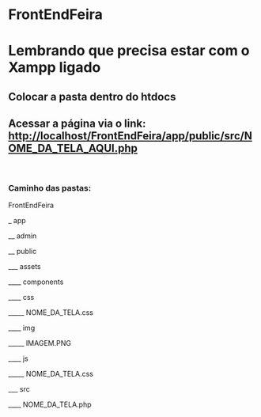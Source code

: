 # FrontEndFeira

<h1>Lembrando que precisa estar com o Xampp ligado</h1>
<h2>Colocar a pasta dentro do htdocs</h2>
<h2>Acessar a página via o link: <a href="http://localhost/FrontEndFeira/app/public/src/NOME_DA_TELA_AQUI.php">http://localhost/FrontEndFeira/app/public/src/NOME_DA_TELA_AQUI.php</a></h2>
<br>
<h3>Caminho das pastas:</h3>
<p>FrontEndFeira</p>
<p>_ app</p>
<p>__ admin</p>
<p>__ public</p>
<p>___ assets</p>
<p>____ components</p>
<p>____ css</p>
<p>_____ NOME_DA_TELA.css</p>
<p>____ img</p>
<p>_____ IMAGEM.PNG</p>
<p>____ js</p>
<p>_____ NOME_DA_TELA.css</p>
<p>___ src</p>
<p>____ NOME_DA_TELA.php</p>
